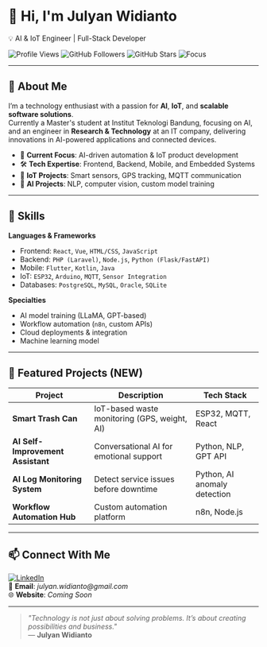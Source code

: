 <!-- Animated Typing Intro -->
<!-- [![Typing SVG](https://readme-typing-svg.herokuapp.com?font=Fira+Code&size=24&duration=3500&pause=1000&color=00F7FF&width=600&lines=Hi%2C+I'm+Julyan+Widianto;AI+%26+IoT+Engineer;Full-Stack+Developer;Let's+Build+Something+Awesome!)](https://gitlab.com/sultanjulyan) -->

# 👋 Hi, I'm Julyan Widianto  
💡 AI & IoT Engineer | Full-Stack Developer  

![Profile Views](https://komarev.com/ghpvc/?username=sultanjulyan&color=blue&style=flat-square)
![GitHub Followers](https://img.shields.io/github/followers/sultanjulyan?style=flat-square)
![GitHub Stars](https://img.shields.io/github/stars/sultanjulyan?style=flat-square)
![Focus](https://img.shields.io/badge/Focus-AI%20%26%20IoT-orange?style=flat-square)

---

## 🚀 About Me
I’m a technology enthusiast with a passion for **AI**, **IoT**, and **scalable software solutions**.  
Currently a Master's student at Institut Teknologi Bandung, focusing on AI, and an engineer in **Research & Technology** at an IT company, delivering innovations in AI-powered applications and connected devices.

- 🔭 **Current Focus**: AI-driven automation & IoT product development  
- 🛠 **Tech Expertise**: Frontend, Backend, Mobile, and Embedded Systems  
- 📡 **IoT Projects**: Smart sensors, GPS tracking, MQTT communication  
- 🤖 **AI Projects**: NLP, computer vision, custom model training  

---

## 🧠 Skills
**Languages & Frameworks**
- Frontend: `React`, `Vue`, `HTML/CSS`, `JavaScript`
- Backend: `PHP (Laravel)`, `Node.js`, `Python (Flask/FastAPI)`
- Mobile: `Flutter`, `Kotlin`, `Java`
- IoT: `ESP32`, `Arduino`, `MQTT`, `Sensor Integration`
- Databases: `PostgreSQL`, `MySQL`, `Oracle`, `SQLite`

**Specialties**
- AI model training (LLaMA, GPT-based)
- Workflow automation (`n8n`, custom APIs)
- Cloud deployments & integration
- Machine learning model

---

## 📂 Featured Projects (NEW)
| Project | Description | Tech Stack |
|---------|-------------|------------|
| **Smart Trash Can** | IoT-based waste monitoring (GPS, weight, AI) | ESP32, MQTT, React |
| **AI Self-Improvement Assistant** | Conversational AI for emotional support | Python, NLP, GPT API |
| **AI Log Monitoring System** | Detect service issues before downtime | Python, AI anomaly detection |
| **Workflow Automation Hub** | Custom automation platform | n8n, Node.js |

---

## 📫 Connect With Me
[![LinkedIn](https://img.shields.io/badge/LinkedIn-Julyan%20Widianto-blue?style=flat-square&logo=linkedin)](https://linkedin.com/in/julyan-widianto)  
📧 **Email**: _julyan.widianto@gmail.com_  
🌐 **Website**: _Coming Soon_

---

> _"Technology is not just about solving problems. It’s about creating possibilities and business."_  
— **Julyan Widianto**
>
<meta name="google-site-verification" content="tfcjistuyc9DAzKt3q5n4G9qAWX0gEfYOx5szlY0tX0" />

